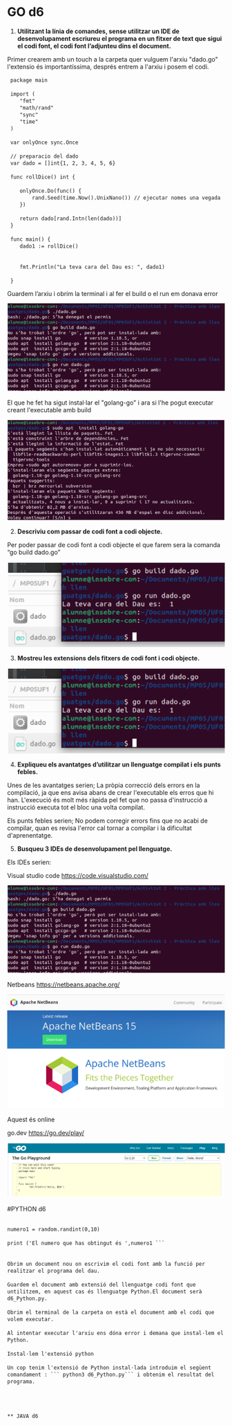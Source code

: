 # GO d6

1.  **Utilitzant la línia de comandes, sense utilitzar un IDE de desenvolupament escriureu el programa en un fitxer de text que sigui el codi font, el codi font l’adjunteu dins el document.**

Primer crearem amb un touch a la carpeta quer vulguem l'arxiu "dado.go"
l'extensio és importantíssima, després entrem a l'arxiu i posem el codi.

```
 package main

 import (
 	"fmt"
 	"math/rand"
 	"sync"
 	"time"
 )

 var onlyOnce sync.Once

 // preparacio del dado   
 var dado = []int{1, 2, 3, 4, 5, 6}

 func rollDice() int {

 	onlyOnce.Do(func() {
 		rand.Seed(time.Now().UnixNano()) // ejecutar nomes una vegada
 	})

 	return dado[rand.Intn(len(dado))]
 }

 func main() {
 	dado1 := rollDice()
 	

 	fmt.Println("La teva cara del Dau es: ", dado1)
 	
 }
```
Guardem l’arxiu i obrim la terminal i al fer el build o el run em donava error 

![alt text](fotos/Selecció_074.png)




El que he fet ha sigut instal·lar el "golang-go" i ara si l'he pogut executar creant l'executable amb build


![alt text](fotos/Selecció_075.png)










2. **Descriviu com passar de codi font a codi objecte.**


Per poder passar de codi font a codi objecte el que farem sera la comanda “go build dado.go”


![alt text](fotos/Selecció_076.png)


3. **Mostreu les extensions dels fitxers de codi font i codi objecte.**



![alt text](fotos/Selecció_076.png)


4.  **Expliqueu els avantatges d’utilitzar un llenguatge compilat i els punts febles.**

Unes de les avantatges serien; La pròpia correcció dels errors en la compilació, ja que ens avisa abans de crear l'executable els erros que hi han. L'execució és molt més ràpida pel fet que no passa d'instrucció a instrucció executa tot el bloc una volta compilat.

Els punts febles serien; No podem corregir errors fins que no acabi de compilar, quan es revisa l'error cal tornar a compilar i la dificultat d'aprenentatge.





5. **Busqueu 3 IDEs de desenvolupament pel llenguatge.**


Els IDEs serien:

Visual studio code
https://code.visualstudio.com/

![alt text](fotos/Selecció_074.png)

Netbeans
https://netbeans.apache.org/

![alt text](fotos/Selecció_078.png)

Aquest és online

go.dev
https://go.dev/play/

![alt text](fotos/Selecció_079.png)




#PYTHON d6


``` import random
 
numero1 = random.randint(0,10)

print ('El numero que has obtingut és ',numero1 ```


Obrim un document nou on escrivim el codi font amb la funció per realitzar el programa del dau.

Guardem el document amb extensió del llenguatge codi font que untilitzem, en aquest cas és llenguatge Python.El document serà d6_Python.py.

Obrim el terminal de la carpeta on està el document amb el codi que volem executar.

Al intentar executar l'arxiu ens dóna error i demana que instal·lem el Python.

Instal·lem l'extensió python

Un cop tenim l'extensió de Python instal·lada introduim el següent comandament : ``` python3 d6_Python.py``` i obtenim el resultat del programa.




** JAVA d6
